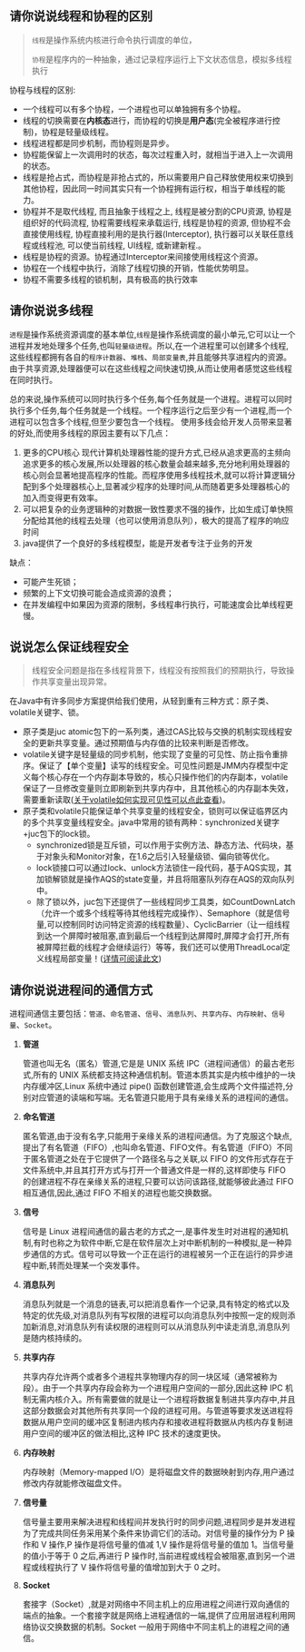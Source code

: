 ## 请你说说线程和协程的区别

> `线程`是操作系统内核进行命令执行调度的单位，
>
> `协程`是程序内的一种抽象，通过记录程序运行上下文状态信息，模拟多线程执行

协程与线程的区别: 

-  一个线程可以有多个协程，一个进程也可以单独拥有多个协程。
- 线程的切换需要在**内核态**进行，而协程的切换是**用户态**(完全被程序进行控制)，协程是轻量级线程。 
- 线程进程都是同步机制，而协程则是异步。 
- 协程能保留上一次调用时的状态，每次过程重入时，就相当于进入上一次调用的状态。
- 线程是抢占式，而协程是非抢占式的，所以需要用户自己释放使用权来切换到其他协程，因此同一时间其实只有一个协程拥有运行权，相当于单线程的能力。 
- 协程并不是取代线程, 而且抽象于线程之上, 线程是被分割的CPU资源, 协程是组织好的代码流程, 协程需要线程来承载运行, 线程是协程的资源, 但协程不会直接使用线程, 协程直接利用的是执行器(Interceptor), 执行器可以关联任意线程或线程池, 可以使当前线程, UI线程, 或新建新程.。 
- 线程是协程的资源。协程通过Interceptor来间接使用线程这个资源。
- 协程在一个线程中执行，消除了线程切换的开销，性能优势明显。
- 协程不需要多线程的锁机制，具有极高的执行效率



## 请你说说多线程

`进程`是操作系统资源调度的基本单位,`线程`是操作系统调度的最小单元,它可以让一个进程并发地处理多个任务,也叫`轻量级进程`。所以,在一个进程里可以创建多个线程,这些线程都拥有各自的`程序计数器`、`堆栈`、`局部变量表`,并且能够共享进程内的资源。由于共享资源,处理器便可以在这些线程之间快速切换,从而让使用者感觉这些线程在同时执行。 

总的来说,操作系统可以同时执行多个任务,每个任务就是一个进程。进程可以同时执行多个任务,每个任务就是一个线程。一个程序运行之后至少有一个进程,而一个进程可以包含多个线程,但至少要包含一个线程。 使用多线会给开发人员带来显著的好处,而使用多线程的原因主要有以下几点：

1. 更多的CPU核心 现代计算机处理器性能的提升方式,已经从追求更高的主频向追求更多的核心发展,所以处理器的核心数量会越来越多,充分地利用处理器的核心则会显著地提高程序的性能。而程序使用多线程技术,就可以将计算逻辑分配到多个处理器核心上,显著减少程序的处理时间,从而随着更多处理器核心的加入而变得更有效率。
2. 可以把复杂的业务逻辑种的对数据一致性要求不强的操作，比如生成订单快照分配给其他的线程去处理（也可以使用消息队列），极大的提高了程序的响应时间 
3. java提供了一个良好的多线程模型，能是开发者专注于业务的开发

缺点：

- 可能产生死锁；
- 频繁的上下文切换可能会造成资源的浪费；
- 在并发编程中如果因为资源的限制，多线程串行执行，可能速度会比单线程更慢。



## 说说怎么保证线程安全

> 线程安全问题是指在多线程背景下，线程没有按照我们的预期执行，导致操作共享变量出现异常。

在Java中有许多同步方案提供给我们使用，从轻到重有三种方式：原子类、volatile关键字、锁。 

- 原子类是juc atomic包下的一系列类，通过CAS比较与交换的机制实现线程安全的更新共享变量。通过预期值与内存值的比较来判断是否修改。
- volatile关键字是轻量级的同步机制，他实现了变量的可见性、防止指令重排序。保证了【单个变量】读写的线程安全。可见性问题是JMM内存模型中定义每个核心存在一个内存副本导致的，核心只操作他们的内存副本，volatile保证了一旦修改变量则立即刷新到共享内存中，且其他核心的内存副本失效，需要重新读取([关于volatile如何实现可见性可以点此查看](http://vchicken.cn/note/#/java/JUC/volatile%E8%AF%A6%E8%A7%A3?id=volatile-%e5%8f%af%e8%a7%81%e6%80%a7%e5%ae%9e%e7%8e%b0))。 
- 原子类和volatile只能保证单个共享变量的线程安全，锁则可以保证临界区内的多个共享变量线程安全。java中常用的锁有两种：synchronized关键字+juc包下的lock锁。
  - synchronized锁是互斥锁，可以作用于实例方法、静态方法、代码块，基于对象头和Monitor对象，在1.6之后引入轻量级锁、偏向锁等优化。
  - lock锁接口可以通过lock、unlock方法锁住一段代码，基于AQS实现，其加锁解锁就是操作AQS的state变量，并且将阻塞队列存在AQS的双向队列中。
  - 除了锁以外，juc包下还提供了一些线程同步工具类，如CountDownLatch（允许一个或多个线程等待其他线程完成操作）、Semaphore（就是信号量,可以控制同时访问特定资源的线程数量）、CyclicBarrier（让一组线程到达一个屏障时被阻塞,直到最后一个线程到达屏障时,屏障才会打开,所有被屏障拦截的线程才会继续运行）等等，我们还可以使用ThreadLocal定义线程局部变量！([详情可阅读此文](http://vchicken.cn/note/#/java/JUC/JUC%E5%B7%A5%E5%85%B7%E7%B1%BB%E8%AF%A6%E8%A7%A3))



## 请你说说进程间的通信方式

进程间通信主要包括：`管道`、`命名管道`、`信号`、`消息队列`、`共享内存`、`内存映射`、`信号量`、`Socket`。

1. **管道** 

   管道也叫无名（匿名）管道,它是是 UNIX 系统 IPC（进程间通信）的最古老形式,所有的 UNIX 系统都支持这种通信机制。管道本质其实是内核中维护的一块内存缓冲区,Linux 系统中通过 pipe() 函数创建管道,会生成两个文件描述符,分别对应管道的读端和写端。无名管道只能用于具有亲缘关系的进程间的通信。 

2. **命名管道** 

   匿名管道,由于没有名字,只能用于亲缘关系的进程间通信。为了克服这个缺点,提出了有名管道（FIFO）,也叫命名管道、FIFO文件。有名管道（FIFO）不同于匿名管道之处在于它提供了一个路径名与之关联,以 FIFO 的文件形式存在于文件系统中,并且其打开方式与打开一个普通文件是一样的,这样即使与 FIFO 的创建进程不存在亲缘关系的进程,只要可以访问该路径,就能够彼此通过 FIFO 相互通信,因此,通过 FIFO 不相关的进程也能交换数据。 

3. **信号** 

   信号是 Linux 进程间通信的最古老的方式之一,是事件发生时对进程的通知机制,有时也称之为软件中断,它是在软件层次上对中断机制的一种模拟,是一种异步通信的方式。信号可以导致一个正在运行的进程被另一个正在运行的异步进程中断,转而处理某一个突发事件。 

4. **消息队列** 

   消息队列就是一个消息的链表,可以把消息看作一个记录,具有特定的格式以及特定的优先级,对消息队列有写权限的进程可以向消息队列中按照一定的规则添加新消息,对消息队列有读权限的进程则可以从消息队列中读走消息,消息队列是随内核持续的。 

5. **共享内存** 

   共享内存允许两个或者多个进程共享物理内存的同一块区域（通常被称为段）。由于一个共享内存段会称为一个进程用户空间的一部分,因此这种 IPC 机制无需内核介入。所有需要做的就是让一个进程将数据复制进共享内存中,并且这部分数据会对其他所有共享同一个段的进程可用。与管道等要求发送进程将数据从用户空间的缓冲区复制进内核内存和接收进程将数据从内核内存复制进用户空间的缓冲区的做法相比,这种 IPC 技术的速度更快。 

6. **内存映射** 

   内存映射（Memory-mapped I/O）是将磁盘文件的数据映射到内存,用户通过修改内存就能修改磁盘文件。 

7. **信号量** 

   信号量主要用来解决进程和线程间并发执行时的同步问题,进程同步是并发进程为了完成共同任务采用某个条件来协调它们的活动。对信号量的操作分为 P 操作和 V 操作,P 操作是将信号量的值减 1,V 操作是将信号量的值加 1。当信号量的值小于等于 0 之后,再进行 P 操作时,当前进程或线程会被阻塞,直到另一个进程或线程执行了 V 操作将信号量的值增加到大于 0 之时。 

8. **Socket** 

   套接字（Socket）,就是对网络中不同主机上的应用进程之间进行双向通信的端点的抽象。一个套接字就是网络上进程通信的一端,提供了应用层进程利用网络协议交换数据的机制。Socket 一般用于网络中不同主机上的进程之间的通信。
